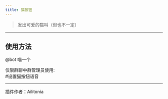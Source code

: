 ```yaml
---
title: 猫按钮
---
```

> 发出可爱的猫叫（但也不一定）

---
## 使用方法
@bot 喵一个<br/>

仅限群聊中群管理员使用:<br/>
\#设置猫按钮语音<br/>

---
插件作者：Ailitonia